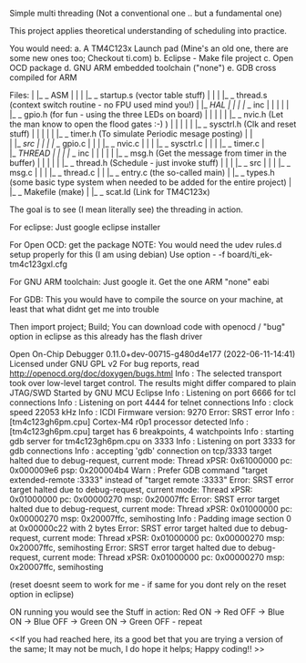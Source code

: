 Simple multi threading (Not a conventional one .. but a fundamental one)

This project applies theoretical understanding of scheduling into practice.

You would need:
	a. A TM4C123x Launch pad (Mine's an old one, there are some new ones too; 
							  Checkout ti.com)
	b. Eclipse - Make file project
	c. Open OCD package 
	d. GNU ARM embedded toolchain ("none")
	e. GDB cross compiled for ARM 


Files:
	|
	|_ _ ASM
	|	|
	|	|_ _ startup.s (vector table stuff)
	|	|
	|	|_ _ thread.s  (context switch routine - no FPU used mind you!)
	|
	|_ _HAL
	|	|
	|	|_ _ inc
	|	|	|
	|	|	|_ _ gpio.h (for fun - using the three LEDs on board)
	|	|	|
	|	|	|_ _ nvic.h (Let the man know to open the flood gates :-) )
	|	|	|
	|	|	|_ _ sysctrl.h (Clk and reset stuff)
	|	|	|
	|	|	|_ _ timer.h (To simulate Periodic mesage posting) 
	|	|	
	|	|_ _src
	|		|
	|		|_ _ gpio.c 
	|		|
	|		|_ _ nvic.c
	|		|
	|		|_ _ sysctrl.c
	|		|
	|		|_ _ timer.c
	|		
	|_ _THREAD
	|	|
	|	|_ _ inc
	|	|	|
	|	|	|_ _ msg.h (Get the message from timer in the buffer)
	|	|	|
	|	|	|_ _ thread.h (Schedule - just invoke stuff)
	|	|
	|	|_ _ src
	|		|
	|		|_ _ msg.c
	|		|
	|		|_ _ thread.c
	|
	|
	|_ _ entry.c (the so-called main)
	|
	|_ _ types.h (some basic type system when needed to be added for the entire project) 
	|
	|_ _ Makefile (make)
	|
	|_ _ scat.ld (Link for TM4C123x)

The goal is to see (I mean literally see) the threading in action.

For eclipse:
	Just google eclipse installer

For Open OCD: 
	get the package
	NOTE: You would need the udev rules.d setup properly for this (I am using debian)
	Use option - -f board/ti_ek-tm4c123gxl.cfg

For GNU ARM toolchain:
	Just google it. Get the one ARM "none" eabi

For GDB:
	This you would have to compile the source on your machine, at least that what didnt get me into trouble
 
Then import project; Build; 
You can download code with openocd / "bug" option in eclipse as this already has the flash driver

Open On-Chip Debugger 0.11.0+dev-00715-g480d4e177 (2022-06-11-14:41)
Licensed under GNU GPL v2
For bug reports, read
	http://openocd.org/doc/doxygen/bugs.html
Info : The selected transport took over low-level target control. The results might differ compared to plain JTAG/SWD
Started by GNU MCU Eclipse
Info : Listening on port 6666 for tcl connections
Info : Listening on port 4444 for telnet connections
Info : clock speed 22053 kHz
Info : ICDI Firmware version: 9270
Error: SRST error
Info : [tm4c123gh6pm.cpu] Cortex-M4 r0p1 processor detected
Info : [tm4c123gh6pm.cpu] target has 6 breakpoints, 4 watchpoints
Info : starting gdb server for tm4c123gh6pm.cpu on 3333
Info : Listening on port 3333 for gdb connections
Info : accepting 'gdb' connection on tcp/3333
target halted due to debug-request, current mode: Thread 
xPSR: 0x61000000 pc: 0x000009e6 psp: 0x200004b4
Warn : Prefer GDB command "target extended-remote :3333" instead of "target remote :3333"
Error: SRST error
target halted due to debug-request, current mode: Thread 
xPSR: 0x01000000 pc: 0x00000270 msp: 0x20007ffc
Error: SRST error
target halted due to debug-request, current mode: Thread 
xPSR: 0x01000000 pc: 0x00000270 msp: 0x20007ffc, semihosting
Info : Padding image section 0 at 0x00000c22 with 2 bytes
Error: SRST error
target halted due to debug-request, current mode: Thread 
xPSR: 0x01000000 pc: 0x00000270 msp: 0x20007ffc, semihosting
Error: SRST error
target halted due to debug-request, current mode: Thread 
xPSR: 0x01000000 pc: 0x00000270 msp: 0x20007ffc, semihosting

(reset doesnt seem to work for me - if same for you dont rely on the reset option in eclipse)

ON running you would see the Stuff in action:
	Red ON -> Red OFF -> Blue ON -> Blue OFF -> Green ON -> Green OFF - repeat


<<If you had reached here, its a good bet that you are trying a version of 
	the same; It may not be much, I do hope it helps; Happy coding!! >>


 
